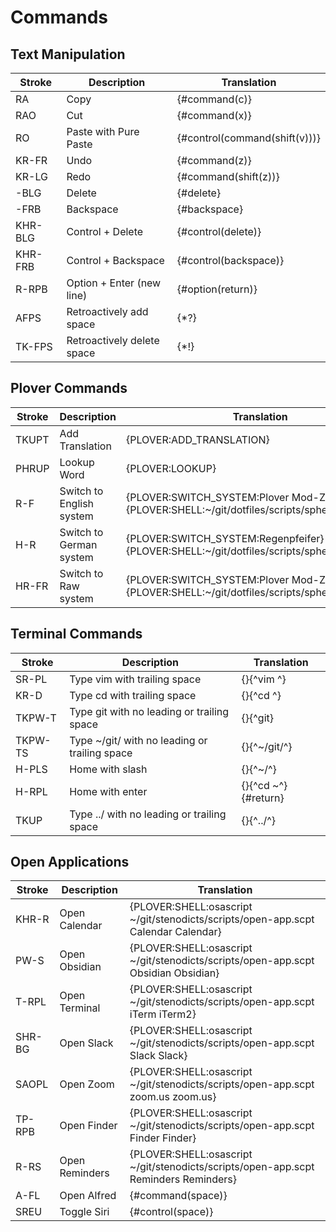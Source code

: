 # Commands

## Text Manipulation

| Stroke  | Description                | Translation                   |
|---------|----------------------------|-------------------------------|
| RA      | Copy                       | {#command(c)}                 |
| RAO     | Cut                        | {#command(x)}                 |
| RO      | Paste with Pure Paste                      | {#control(command(shift(v)))} |
| KR-FR   | Undo                       | {#command(z)}                 |
| KR-LG   | Redo                       | {#command(shift(z))}          |
| -BLG    | Delete                     | {#delete}                     |
| -FRB    | Backspace                  | {#backspace}                  |
| KHR-BLG | Control + Delete           | {#control(delete)}            |
| KHR-FRB | Control + Backspace        | {#control(backspace)}         |
| R-RPB   | Option + Enter (new line)  | {#option(return)}             |
| AFPS    | Retroactively add space    | {\*?}                         |
| TK-FPS  | Retroactively delete space | {\*!}                         |


## Plover Commands

| Stroke | Description              | Translation                                                                                |
|--------|--------------------------|--------------------------------------------------------------------------------------------|
| TKUPT  | Add Translation          | {PLOVER:ADD_TRANSLATION}                                                                   |
| PHRUP  | Lookup Word              | {PLOVER:LOOKUP}                                                                            |
| R-F    | Switch to English system | {PLOVER:SWITCH_SYSTEM:Plover Mod-Z}{PLOVER:SHELL:~/git/dotfiles/scripts/sphero/english.sh} |
| H-R    | Switch to German system  | {PLOVER:SWITCH_SYSTEM:Regenpfeifer}{PLOVER:SHELL:~/git/dotfiles/scripts/sphero/german.sh}  |
| HR-FR  | Switch to Raw system     | {PLOVER:SWITCH_SYSTEM:Plover Mod-Z Raw}{PLOVER:SHELL:~/git/dotfiles/scripts/sphero/raw.sh} |

## Terminal Commands

| Stroke       | Description                                   | Translation               |
|--------------|-----------------------------------------------|---------------------------|
| SR-PL        | Type vim with trailing space                  | {}{^vim ^}                |
| KR-D         | Type cd with trailing space                   | {}{^cd ^}                 |
| TKPW-T       | Type git with no leading or trailing space    | {}{^git}                  |
| TKPW-TS      | Type ~/git/ with no leading or trailing space | {}{^~/git/^}              |
| H-PLS        | Home with slash                               | {}{^~/^}                  |
| H-RPL        | Home with enter                               | {}{^cd ~^}{#return}       |
| TKUP         | Type ../ with no leading or trailing space    | {}{^../^}                 |


## Open Applications

| Stroke | Description    | Translation                                                                         |
|--------|----------------|-------------------------------------------------------------------------------------|
| KHR-R  | Open Calendar  | {PLOVER:SHELL:osascript ~/git/stenodicts/scripts/open-app.scpt Calendar Calendar}   |
| PW-S   | Open Obsidian  | {PLOVER:SHELL:osascript ~/git/stenodicts/scripts/open-app.scpt Obsidian Obsidian}   |
| T-RPL  | Open Terminal  | {PLOVER:SHELL:osascript ~/git/stenodicts/scripts/open-app.scpt iTerm iTerm2}        |
| SHR-BG | Open Slack     | {PLOVER:SHELL:osascript ~/git/stenodicts/scripts/open-app.scpt Slack Slack}         |
| SAOPL  | Open Zoom      | {PLOVER:SHELL:osascript ~/git/stenodicts/scripts/open-app.scpt zoom.us zoom.us}     |
| TP-RPB | Open Finder    | {PLOVER:SHELL:osascript ~/git/stenodicts/scripts/open-app.scpt Finder Finder}       |
| R-RS   | Open Reminders | {PLOVER:SHELL:osascript ~/git/stenodicts/scripts/open-app.scpt Reminders Reminders} |
| A-FL   | Open Alfred    | {#command(space)}                                                                   |
| SREU   | Toggle Siri    | {#control(space)}                                                                   |



